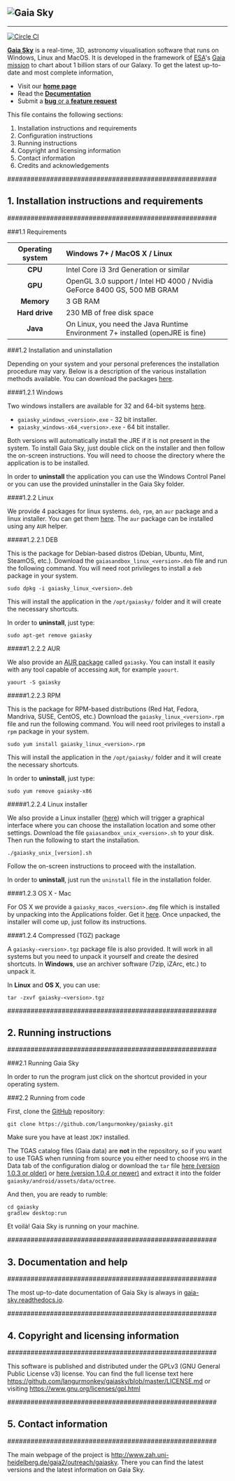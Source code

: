 ![Gaia Sky](https://zah.uni-heidelberg.de/fileadmin/user_upload/gaia/gaiasky/img/GaiaSkyBanner.jpg)
-------------------------
--------------------------
[![Circle CI](https://circleci.com/gh/langurmonkey/gaiasky/tree/master.svg?style=svg)](https://circleci.com/gh/langurmonkey/gaiasky/tree/master)


[**Gaia Sky**](https://zah.uni-heidelberg.de/gaia/outreach/gaiasky) is a real-time, 3D, astronomy visualisation software that
runs on Windows, Linux and MacOS. It is developed in the framework of
[ESA](http://www.esa.int/ESA)'s [Gaia mission](http://sci.esa.int/gaia) to chart about 1 billion stars of our Galaxy.
To get the latest up-to-date and most complete information,


*  Visit our [**home page**](https://zah.uni-heidelberg.de/gaia/outreach/gaiasky)
*  Read the [**Documentation**](http://gaia-sky.readthedocs.io)
*  Submit a [**bug** or a **feature request**](https://github.com/langurmonkey/gaiasky/issues)

This file contains the following sections:

1. Installation instructions and requirements
2. Configuration instructions
3. Running instructions
4. Copyright and licensing information
5. Contact information
6. Credits and acknowledgements



######################################################
##  1. Installation instructions and requirements    #
######################################################

###1.1 Requirements

| **Operating system**  | Windows 7+ / MacOS X / Linux |
| :---: | :--- |
| **CPU** | Intel Core i3 3rd Generation or similar  |
| **GPU** | OpenGL 3.0 support / Intel HD 4000 / Nvidia GeForce 8400 GS, 500 MB GRAM |
| **Memory** | 3 GB RAM |
| **Hard drive**  | 230 MB of free disk space  |
| **Java**  | On Linux, you need the Java Runtime Environment 7+ installed (openJRE is fine) |




###1.2 Installation and uninstallation

Depending on your system and your personal preferences the installation
procedure may vary. Below is a description of the various installation methods
available. You can download the packages [here](https://zah.uni-heidelberg.de/?id=660).

####1.2.1 Windows

Two windows installers are available for 32 and 64-bit systems [here](https://zah.uni-heidelberg.de/?id=660).

- `gaiasky_windows_<version>.exe` - 32 bit installer.
- `gaiasky_windows-x64_<version>.exe` - 64 bit installer.

Both versions will automatically install the JRE if it is not present
in the system.
To install Gaia Sky, just double click on the installer and
then follow the on-screen instructions. You will need to choose the
directory where the application is to be installed.

In order to **uninstall** the application you can use the Windows Control Panel or
you can use the provided uninstaller in the Gaia Sky folder.

####1.2.2 Linux

We provide 4 packages for linux systems. `deb`, `rpm`, an `aur` package and a linux installer. You can get them [here](https://zah.uni-heidelberg.de/?id=660).
The `aur` package can be installed using any `AUR` helper.

#####1.2.2.1 DEB

This is the package for Debian-based distros (Debian, Ubuntu, Mint, SteamOS, etc.).
Download the `gaiasandbox_linux_<version>.deb` file and run the
following command. You will need root privileges to install a `deb` package in
your system.

```
sudo dpkg -i gaiasky_linux_<version>.deb
```

This will install the application in the `/opt/gaiasky/` folder
and it will create the necessary shortcuts.

In order to **uninstall**, just type:

```
sudo apt-get remove gaiasky
```
#####1.2.2.2 AUR

We also provide an [AUR package](https://aur.archlinux.org/packages/gaiasky/) called `gaiasky`. You can install it easily with any tool capable of accessing `AUR`, for example `yaourt`.

```
yaourt -S gaiasky
```



#####1.2.2.3 RPM

This is the package for RPM-based distributions (Red Hat, Fedora, Mandriva, SUSE, CentOS, etc.)
Download the `gaiasky_linux_<version>.rpm` file and run the
following command. You will need root privileges to install a `rpm` package in
your system.

```
sudo yum install gaiasky_linux_<version>.rpm
```

This will install the application in the `/opt/gaiasky/` folder
and it will create the necessary shortcuts.

In order to **uninstall**, just type:

```
sudo yum remove gaiasky-x86
```

#####1.2.2.4 Linux installer

We also provide a Linux installer ([here](https://zah.uni-heidelberg.de/?id=660)) which will trigger a graphical interface
where you can choose the installation location and some other settings.
Download the file `gaiasandbox_unix_<version>.sh` to your disk.
Then run the following to start the installation.

```
./gaiasky_unix_[version].sh
```

Follow the on-screen instructions to proceed with the installation.

In order to **uninstall**, just run the `uninstall` file in the
installation folder.

####1.2.3 OS X - Mac

For OS X we provide a `gaiasky_macos_<version>.dmg` file
which is installed by unpacking into the Applications folder. Get it [here](https://zah.uni-heidelberg.de/?id=660). Once unpacked, the installer will come up, just follow its instructions.

####1.2.4 Compressed (TGZ) package

A `gaiasky-<version>.tgz` package file is also provided. It will work
in all systems but you need to unpack it yourself and create the desired
shortcuts.
In **Windows**, use an archiver software (7zip, iZArc, etc.) to unpack it.

In **Linux** and **OS X**, you can use:
```
tar -zxvf gaiasky-<version>.tgz
```




######################################################
##  2. Running instructions                          #
######################################################

###2.1 Running Gaia Sky

In order to run the program just click on the shortcut
provided in your operating system.

###2.2 Running from code

First, clone the [GitHub](https://github.com/langurmonkey/gaiasky) repository:

```
git clone https://github.com/langurmonkey/gaiasky.git
```
Make sure you have at least `JDK7` installed.

The TGAS catalog files (Gaia data) are **not** in the repository, so if you want to use TGAS when running
from source you either need to choose `HYG` in the Data tab of the configuration dialog or download
the `tar` file [here (version 1.0.3 or older)](http://wwwstaff.ari.uni-heidelberg.de/gaiasandbox/files/20161206_tgas_gaiasky_1.0.3.tar.gz) 
or [here (version 1.0.4 or newer)](http://wwwstaff.ari.uni-heidelberg.de/gaiasandbox/files/20161206_tgas_gaiasky_1.0.4.tar.gz) and
extract it into the folder `gaiasky/android/assets/data/octree`.

And then, you are ready to rumble:
```
cd gaiasky
gradlew desktop:run
```
Et voilà! Gaia Sky is running on your machine.


######################################################
##  3. Documentation and help                        #
######################################################

The most up-to-date documentation of Gaia Sky is always in [gaia-sky.readthedocs.io](http://gaia-sky.readthedocs.io).


######################################################
##  4. Copyright and licensing information           #
######################################################

This software is published and distributed under the GPLv3
(GNU General Public License v3) license. You can find the full license
text here https://github.com/langurmonkey/gaiasky/blob/master/LICENSE.md
or visiting https://www.gnu.org/licenses/gpl.html



######################################################
##  5. Contact information                           #
######################################################

The main webpage of the project is
http://www.zah.uni-heidelberg.de/gaia2/outreach/gaiasky. There you can find
the latest versions and the latest information on Gaia Sky.
